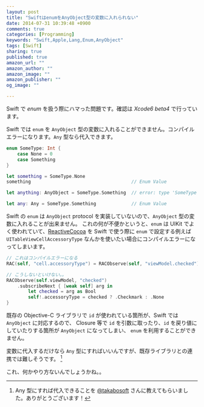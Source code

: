 ```yaml
---
layout: post
title: "SwiftはenumをAnyObject型の変数に入れられない"
date: 2014-07-31 10:39:48 +0900
comments: true
categories: [Programming]
keywords: "Swift,Apple,Lang,Enum,AnyObject"
tags: [Swift]
sharing: true
published: true
amazon_url: ""
amazon_author: ""
amazon_image: ""
amazon_publisher: ""
og_image: ""

---
```


Swift で *enum* を扱う際にハマった問題です。確認は *Xcode6 beta4* で行っています。

Swift では `enum` を `AnyObject` 型の変数に入れることができません。コンパイルエラーになります。`Any` 型なら代入できます。

```swift
enum SomeType: Int {
    case None = 0
    case Something
}

let something = SomeType.None
something                                     // Enum Value

let anything: AnyObject = SomeType.Something  // error: type 'SomeType' does not conform to protocol 'AnyObject'

let any: Any = SomeType.Something             // Enum Value
```

Swift の `enum` は `AnyObject` protocol を実装していないので、`AnyObject` 型の変数に入れることが出来ません。
これの何が不便かというと、`enum` は UIKit でよく使われていて、[ReactiveCocoa](https://github.com/ReactiveCocoa/ReactiveCocoa) を Swift で使う際に
`enum` で設定する例えば `UITableViewCellAccessoryType` なんかを使いたい場合にコンパイルエラーになってしまいます。

```swift
// これはコンパイルエラーになる
RAC(self, "cell.accessoryType") = RACObserve(self, "viewModel.checked").map { ($0 as Bool) ? UITableViewCellAccessoryType.Checkmark : UITableViewCellAccessoryType.None }

// こうしないといけない。。
RACObserve(self.viewModel, "checked")
    .subscribeNext { [weak self] arg in
        let checked = arg as Bool
        self!.accessoryType = checked ? .Checkmark : .None
}
```

既存の Objective-C ライブラリで `id` が使われている箇所が、Swift では `AnyObject` に対応するので、
Closure 等で `id` を引数に取ったり、`id` を戻り値にしていたりする箇所が `AnyObject` になってしまい、
`enum` を利用することができません。

変数に代入するだけなら `Any` 型にすればいいんですが、既存ライブラリとの連携では難しそうです。 [^1]
[^1]: Any 型にすれば代入できることを [@takabosoft](https://twitter.com/takabosoft) さんに教えてもらいました。ありがとうございます！


これ、何かやり方ないんでしょうかね。。
